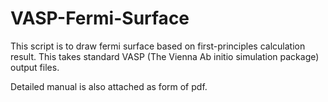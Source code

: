 # VASP-Fermi-Surface
This script is to draw fermi surface based on first-principles calculation result. This takes standard VASP (The Vienna Ab initio simulation package) output files.

Detailed manual is also attached as form of pdf.
